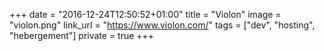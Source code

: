 +++
date = "2016-12-24T12:50:52+01:00"
title = "Violon"
image = "violon.png"
link_url = "https://www.violon.com/"
tags = ["dev", "hosting", "hebergement"]
private = true
+++

